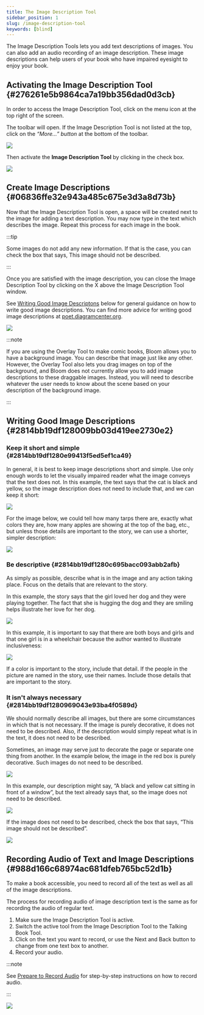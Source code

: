 ```yaml
---
title: The Image Description Tool
sidebar_position: 1
slug: /image-description-tool
keywords: [blind]
---
```




The Image Description Tools lets you add text descriptions of images. You can also add an audio recording of an image description. These image descriptions can help users of your book who have impaired eyesight to enjoy your book. 


## Activating the Image Description Tool {#276261e5b9864ca7a19bb356dad0d3cb}


In order to access the Image Description Tool, click on the menu icon at the top right of the screen. 


The toolbar will open. If the Image Description Tool is not listed at the top, click on the _“More…” button_ at the bottom of the toolbar. 


![](./image-description-tool.eb2780f5-2f42-44e6-82bf-69b2e2e7cdc6.png)


Then activate the **Image Description Tool** by clicking in the check box.


![](./image-description-tool.9f1e2b93-708f-4ac7-a06e-4a470ff835ac.png)


## Create Image Descriptions {#06836ffe32e943a485c675e3d3a8d73b}


Now that the Image Description Tool is open, a space will be created next to the image for adding a text description. You may now type in the text which describes the image. Repeat this process for each image in the book. 


:::tip

Some images do not add any new information. If that is the case, you can check the box that says, This image should not be described.

:::




Once you are satisfied with the image description, you can close the Image Description Tool by clicking on the X above the Image Description Tool window. 


See [Writing Good Image Descriptons](/image-description-tool#2814bb19df128009bb03d419ee2730e2) below for general guidance on how to write good image descriptions. You can find more advice for writing good image descriptions at [poet.diagramcenter.org](http://poet.diagramcenter.org/). 


![](./image-description-tool.ee6bad90-5b77-4295-a92d-dddfcfbdf794.png)


:::note

If you are using the Overlay Tool to make comic books, Bloom allows you to have a background image. You can describe that image just like any other. However, the Overlay Tool also lets you drag images on top of the background, and Bloom does not currently allow you to add image descriptions to these draggable images. Instead, you will need to describe whatever the user needs to know about the scene based on your description of the background image.

:::




## Writing Good Image Descriptions {#2814bb19df128009bb03d419ee2730e2}


### Keep it short and simple {#2814bb19df1280e99413f5ed5ef1ca49}


In general, it is best to keep image descriptions short and simple. Use only enough words to let the visually impaired reader what the image conveys that the text does not. In this example, the text says that the cat is black and yellow, so the image description does not need to include that, and we can keep it short:


![](./image-description-tool.2814bb19-df12-80ba-a8a4-e183bf14a743.jpg)


For the image below, we could tell how many tarps there are, exactly what colors they are, how many
apples are showing at the top of the bag, etc., but unless those details are important to the story, we can use a shorter, simpler description:


![](./image-description-tool.2814bb19-df12-8006-ac7a-db4cd0a53350.jpg)


### Be descriptive {#2814bb19df1280c695bacc093abb2afb}


As simply as possible, describe what is in the image and any action taking place. Focus on the details that are relevant to the story.


In this example, the story says that the girl loved her dog and they were playing together. The fact that she is hugging the dog and they are smiling helps illustrate her love for her dog.


![](./image-description-tool.2814bb19-df12-8074-91ee-efaac16429ca.jpg)


In this example, it is important to say that there are both boys and girls and that one girl is in a wheelchair because the author wanted to illustrate inclusiveness:


![](./image-description-tool.2814bb19-df12-802b-9730-ee17669e8c2b.jpg)


If a color is important to the story, include that detail. If the people in the picture are named in the  story, use their names. Include those details that are important to the story.


### It isn't always necessary {#2814bb19df1280969043e93ba4f0589d}


We should normally describe all images, but there are some circumstances in which that is not necessary. If the image is purely decorative, it does not need to be described. Also, if the description would simply repeat what is in the text, it does not need to be described. 


Sometimes, an image may serve just to decorate the page or separate one thing from another. In the example below, the image in the red box is purely decorative. Such images do not need to be described. 


![](./image-description-tool.2814bb19-df12-8007-ad76-d813434858a5.jpg)


In this example, our description might say, “A black and yellow cat sitting in front of a window”, but the text already says that, so the image does not need to be described.  


![](./image-description-tool.2814bb19-df12-805b-a6c5-d2d829dd4133.jpg)


If the image does not need to be described, check the box that says, “This image should not be described”. 


![](./image-description-tool.2814bb19-df12-8071-9f5a-ff58ef13ed8b.jpg)


## Recording Audio of Text and Image Descriptions {#988d166c68974ac681dfeb765bc52d1b}


To make a book accessible, you need to record all of the text as well as all of the image descriptions. 


The process for recording audio of image description text is the same as for recording the audio of regular text. 

1. Make sure the Image Description Tool is active.
2. Switch the active tool from the Image Description Tool to the Talking Book Tool.
3. Click on the text you want to record, or use the Next and Back button to change from one text box to another.
4. Record your audio.

:::note

See [Prepare to Record Audio](/prepare-to-record) for step-by-step instructions on how to record audio. 

:::




![](./image-description-tool.01827797-e1aa-4a7a-add4-d7103bb8d6c2.png)

